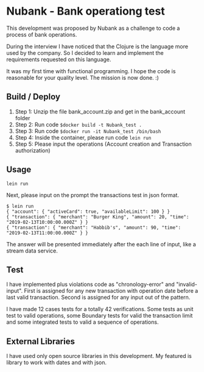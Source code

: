 # Nubank - Bank operationg test

This development was proposed by Nubank as a challenge to code a process of bank operations.

During the interview I have noticed that the Clojure is the language more used by the company. So I decided to learn and implement the requirements requested on this language.

It was my first time with functional programming. I hope the code is reasonable for your quality level. The mission is now done. :)


## Build / Deploy

1. Step 1: Unzip the file bank_account.zip and get in the bank_account folder
2. Step 2: Run code `$docker build -t Nubank_test .` 
3. Step 3: Run code `$docker run -it Nubank_test /bin/bash`
4. Step 4: Inside the container, please run code `lein run`
5. Step 5: Please input the operations (Account creation and Transaction authorization)


## Usage

`lein run`

Next, please input on the prompt the transactions test in json format.

```
$ lein run
{ "account": { "activeCard": true, "availableLimit": 100 } }
{ "transaction": { "merchant": "Burger King", "amount": 20, "time": "2019-02-13T10:00:00.000Z" } }
{ "transaction": { "merchant": "Habbib's", "amount": 90, "time": "2019-02-13T11:00:00.000Z" } }

```

The answer will be presented immediately after the each line of input, like a stream data service.

## Test

I have implemented plus violations code as "chronology-error" and "invalid-input". First is assigned for any new transaction with operation date before a last valid transaction.  Second is assigned for any input out of the pattern.

I have made 12 cases tests for a totally 42 verifications. Some tests as unit test to valid operations, some Boundary tests for valid the transaction limit  and some integrated tests to valid a sequence of operations.

## External Libraries

I have used only open source libraries in this development. My featured is library to work with dates and with json.
